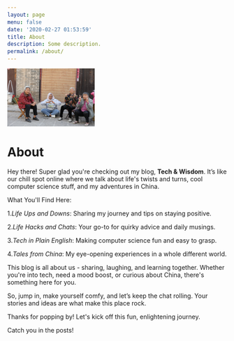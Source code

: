```yaml
---
layout: page
menu: false
date: '2020-02-27 01:53:59'
title: About
description: Some description.
permalink: /about/
---
```


<img class="img-rounded" src="/assets/img/uploads/027A7509.jpg" alt="Tech & Wisdom" width="200">

# About

Hey there! Super glad you're checking out my blog, **Tech & Wisdom**. It’s like our chill spot online where we talk about life's twists and turns, cool computer science stuff, and my adventures in China.

What You'll Find Here:

1.*Life Ups and Downs*: Sharing my journey and tips on staying positive.

2.*Life Hacks and Chats*: Your go-to for quirky advice and daily musings.

3.*Tech in Plain English*: Making computer science fun and easy to grasp.

4.*Tales from China*: My eye-opening experiences in a whole different world.

This blog is all about us - sharing, laughing, and learning together. Whether you're into tech, need a mood boost, or curious about China, there's something here for you.

So, jump in, make yourself comfy, and let’s keep the chat rolling. Your stories and ideas are what make this place rock.

Thanks for popping by! Let's kick off this fun, enlightening journey.

Catch you in the posts!
